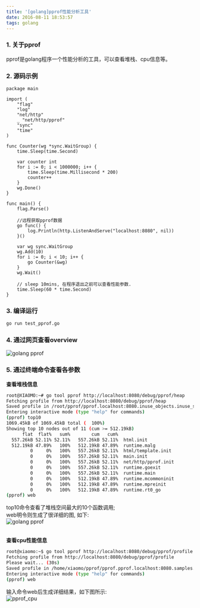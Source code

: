 ```yaml
---
title: '[golang]pprof性能分析工具'
date: 2016-08-11 18:53:57
tags: golang
---
```


### 1. 关于pprof
pprof是golang程序一个性能分析的工具，可以查看堆栈、cpu信息等。

### 2. 源码示例
<!--more-->
```golang
package main

import (
	"flag"
	"log"
	"net/http"
	_ "net/http/pprof"
	"sync"
	"time"
)

func Counter(wg *sync.WaitGroup) {
	time.Sleep(time.Second)

	var counter int
	for i := 0; i < 1000000; i++ {
		time.Sleep(time.Millisecond * 200)
		counter++
	}
	wg.Done()
}

func main() {
	flag.Parse()

	//远程获取pprof数据
	go func() {
		log.Println(http.ListenAndServe("localhost:8080", nil))
	}()

	var wg sync.WaitGroup
	wg.Add(10)
	for i := 0; i < 10; i++ {
		go Counter(&wg)
	}
	wg.Wait()

	// sleep 10mins, 在程序退出之前可以查看性能参数.
	time.Sleep(60 * time.Second)
}
```

### 3. 编译运行
```bash
go run test_pprof.go
```

### 4. 通过网页查看overview
![golang pprof](/img/golang_pprof.png)

### 5. 通过终端命令查看各参数
**查看堆栈信息**
```bash
root@XIAOMO:~# go tool pprof http://localhost:8080/debug/pprof/heap
Fetching profile from http://localhost:8080/debug/pprof/heap
Saved profile in /root/pprof/pprof.localhost:8080.inuse_objects.inuse_space.003.pb.gz
Entering interactive mode (type "help" for commands)
(pprof) top10
1069.45kB of 1069.45kB total (  100%)
Showing top 10 nodes out of 11 (cum >= 512.19kB)
      flat  flat%   sum%        cum   cum%
  557.26kB 52.11% 52.11%   557.26kB 52.11%  html.init
  512.19kB 47.89%   100%   512.19kB 47.89%  runtime.malg
         0     0%   100%   557.26kB 52.11%  html/template.init
         0     0%   100%   557.26kB 52.11%  main.init
         0     0%   100%   557.26kB 52.11%  net/http/pprof.init
         0     0%   100%   557.26kB 52.11%  runtime.goexit
         0     0%   100%   557.26kB 52.11%  runtime.main
         0     0%   100%   512.19kB 47.89%  runtime.mcommoninit
         0     0%   100%   512.19kB 47.89%  runtime.mpreinit
         0     0%   100%   512.19kB 47.89%  runtime.rt0_go
(pprof) web
```
top10命令查看了堆栈空间最大的10个函数调用;<br>
web明令则生成了很详细的图, 如下:<br>
![golang pprof](/img/golang_pprof_heap.png)

<br>**查看cpu性能信息**
```bash
root@xiaomo:~$ go tool pprof http://localhost:8080/debug/pprof/profile
Fetching profile from http://localhost:8080/debug/pprof/profile
Please wait... (30s)
Saved profile in /home/xiaomo/pprof/pprof.pprof.localhost:8080.samples.cpu.001.pb.gz
Entering interactive mode (type "help" for commands)
(pprof) web
```
输入命令web后生成详细结果，如下图所示:<br>
![pprof_cpu](/img/golang_pprof_cpu.png)

